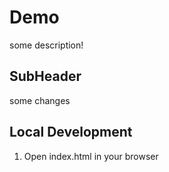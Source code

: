 # Demo

some description!

## SubHeader

some changes


## Local Development

1. Open index.html in your browser